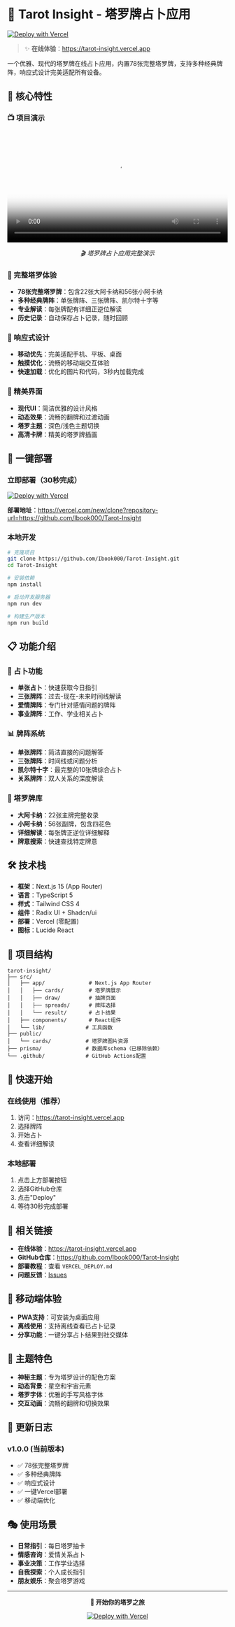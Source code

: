 # 🔮 Tarot Insight - 塔罗牌占卜应用

[![Deploy with Vercel](https://vercel.com/button)](https://vercel.com/new/clone?repository-url=https://github.com/Ibook000/Tarot-Insight)

> ✨ **在线体验**：https://tarot-insight.vercel.app

一个优雅、现代的塔罗牌在线占卜应用，内置78张完整塔罗牌，支持多种经典牌阵，响应式设计完美适配所有设备。

## 🌟 核心特性

### 📺 项目演示

<div align="center">
  <video src="./video.mp4" width="100%" controls poster="https://tarot-insight.vercel.app/logo.svg">
    您的浏览器不支持视频播放。点击<a href="./video.mp4">这里</a>下载演示视频。
  </video>
  <p><em>🎬 塔罗牌占卜应用完整演示</em></p>
</div>

### 🎯 完整塔罗体验
- **78张完整塔罗牌**：包含22张大阿卡纳和56张小阿卡纳
- **多种经典牌阵**：单张牌阵、三张牌阵、凯尔特十字等
- **专业解读**：每张牌配有详细正逆位解读
- **历史记录**：自动保存占卜记录，随时回顾

### 📱 响应式设计
- **移动优先**：完美适配手机、平板、桌面
- **触摸优化**：流畅的移动端交互体验
- **快速加载**：优化的图片和代码，3秒内加载完成

### 🎨 精美界面
- **现代UI**：简洁优雅的设计风格
- **动态效果**：流畅的翻牌和过渡动画
- **塔罗主题**：深色/浅色主题切换
- **高清卡牌**：精美的塔罗牌插画

## 🚀 一键部署

### 立即部署（30秒完成）
[![Deploy with Vercel](https://vercel.com/button)](https://vercel.com/new/clone?repository-url=https://github.com/Ibook000/Tarot-Insight)

**部署地址**：https://vercel.com/new/clone?repository-url=https://github.com/Ibook000/Tarot-Insight

### 本地开发
```bash
# 克隆项目
git clone https://github.com/Ibook000/Tarot-Insight.git
cd Tarot-Insight

# 安装依赖
npm install

# 启动开发服务器
npm run dev

# 构建生产版本
npm run build
```

## 📋 功能介绍

### 🔮 占卜功能
- **单张占卜**：快速获取今日指引
- **三张牌阵**：过去-现在-未来时间线解读
- **爱情牌阵**：专门针对感情问题的牌阵
- **事业牌阵**：工作、学业相关占卜

### 📊 牌阵系统
- **单张牌阵**：简洁直接的问题解答
- **三张牌阵**：时间线或问题分析
- **凯尔特十字**：最完整的10张牌综合占卜
- **关系牌阵**：双人关系的深度解读

### 🎴 塔罗牌库
- **大阿卡纳**：22张主牌完整收录
- **小阿卡纳**：56张副牌，包含四花色
- **详细解读**：每张牌正逆位详细解释
- **牌意搜索**：快速查找特定牌意

## 🛠️ 技术栈

- **框架**：Next.js 15 (App Router)
- **语言**：TypeScript 5
- **样式**：Tailwind CSS 4
- **组件**：Radix UI + Shadcn/ui
- **部署**：Vercel (零配置)
- **图标**：Lucide React

## 📁 项目结构

```
tarot-insight/
├── src/
│   ├── app/              # Next.js App Router
│   │   ├── cards/        # 塔罗牌展示
│   │   ├── draw/         # 抽牌页面
│   │   ├── spreads/      # 牌阵选择
│   │   └── result/       # 占卜结果
│   ├── components/       # React组件
│   └── lib/             # 工具函数
├── public/
│   └── cards/           # 塔罗牌图片资源
├── prisma/              # 数据库schema（已移除依赖）
└── .github/             # GitHub Actions配置
```

## 🎯 快速开始

### 在线使用（推荐）
1. 访问：https://tarot-insight.vercel.app
2. 选择牌阵
3. 开始占卜
4. 查看详细解读

### 本地部署
1. 点击上方部署按钮
2. 选择GitHub仓库
3. 点击"Deploy"
4. 等待30秒完成部署

## 🔗 相关链接

- **在线体验**：https://tarot-insight.vercel.app
- **GitHub仓库**：https://github.com/Ibook000/Tarot-Insight
- **部署教程**：查看 `VERCEL_DEPLOY.md`
- **问题反馈**：[Issues](https://github.com/Ibook000/Tarot-Insight/issues)

## 📱 移动端体验

- **PWA支持**：可安装为桌面应用
- **离线使用**：支持离线查看已占卜记录
- **分享功能**：一键分享占卜结果到社交媒体

## 🎨 主题特色

- **神秘主题**：专为塔罗设计的配色方案
- **动态背景**：星空和宇宙元素
- **塔罗字体**：优雅的手写风格字体
- **交互动画**：流畅的翻牌和切换效果

## 🌙 更新日志

### v1.0.0 (当前版本)
- ✅ 78张完整塔罗牌
- ✅ 多种经典牌阵
- ✅ 响应式设计
- ✅ 一键Vercel部署
- ✅ 移动端优化

## 🎭 使用场景

- **日常指引**：每日塔罗抽卡
- **情感咨询**：爱情关系占卜
- **事业决策**：工作学业选择
- **自我探索**：个人成长指引
- **朋友娱乐**：聚会塔罗游戏

---

<div align="center">

**🔮 开始你的塔罗之旅**

[![Deploy with Vercel](https://vercel.com/button)](https://vercel.com/new/clone?repository-url=https://github.com/Ibook000/Tarot-Insight)

</div>
